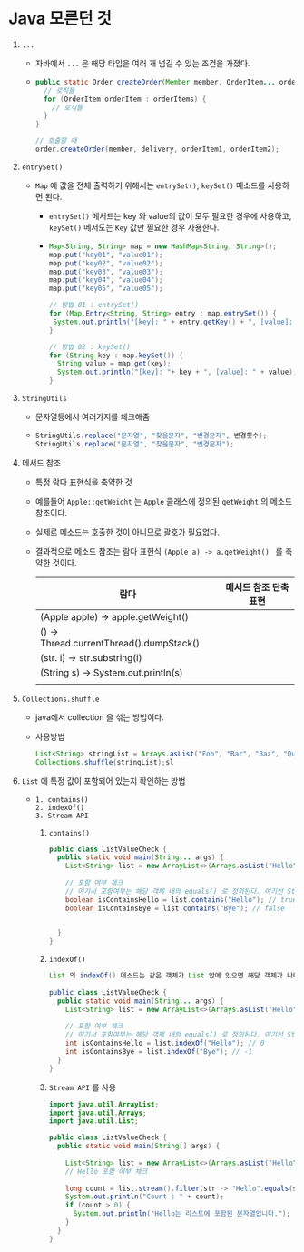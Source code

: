 # Java 모른던 것

1. `...`

   * 자바에서 `...` 은 해당 타입을 여러 개 넘길 수 있는 조건을 가졌다.

   * ```java
     public static Order createOrder(Member member, OrderItem... orderItems) {
       // 로직들
       for (OrderItem orderItem : orderItems) {
         // 로직들
       }
     }
     
     // 호출할 때
     order.createOrder(member, delivery, orderItem1, orderItem2);
     ```

   

2. `entrySet()`

   * `Map` 에 값을 전체 출력하기 위해서는 `entrySet()`, `keySet()` 메소드를 사용하면 된다.

     * `entrySet()` 메서드는 key 와 value의 값이 모두 필요한 경우에 사용하고, `keySet()` 메서도는 `Key` 값만 필요한 경우 사용한다.

     * ```java
       Map<String, String> map = new HashMap<String, String>();
       map.put("key01", "value01"); 
       map.put("key02", "value02");
       map.put("key03", "value03");
       map.put("key04", "value04");
       map.put("key05", "value05");
       
       // 방법 01 : entrySet()
       for (Map.Entry<String, String> entry : map.entrySet()) {
       	System.out.println("[key]: " + entry.getKey() + ", [value]: "+entry.getValue());
       }
       
       // 방법 02 : keySet()
       for (String key : map.keySet()) {
         String value = map.get(key);
         System.out.println("[key]: "+ key + ", [value]: " + value);
       }
       ```

3. `StringUtils`

   * 문자열등에서 여러가지를 체크해줌

   * ```java
     StringUtils.replace("문자열", "찾을문자", "변경문자", 변경횟수);
     StringUtils.replace("문자열", "찾을문자", "변경문자");
     ```



4. 메서드 참조

   * 특정 람다 표현식을 축약한 것

   * 예를들어 `Apple::getWeight` 는 `Apple` 클래스에 정의된 `getWeight` 의 메소드 참조이다.

   * 실제로 메소드는 호출한 것이 아니므로 괄호가 필요없다. 

   * 결과적으로 메소드 참조는 람다 표현식 `(Apple a) -> a.getWeight() ` 를 축약한 것이다. 

     | 람다                                     | 메서드 참조 단축 표현 |
     | ---------------------------------------- | --------------------- |
     | (Apple apple) -> apple.getWeight()       |                       |
     | () -> Thread.currentThread().dumpStack() |                       |
     | (str. i) -> str.substring(i)             |                       |
     | (String s) -> System.out.println(s)      |                       |
     |                                          |                       |

     

5. `Collections.shuffle`

   * java에서 collection 을 섞는 방법이다. 

   * 사용방법 

     ```java
     List<String> stringList = Arrays.asList("Foo", "Bar", "Baz", "Qux");
     Collections.shuffle(stringList);sl
     ```

     

6. `List` 에 특정 값이 포함되어 있는지 확인하는 방법

   * ```
     1. contains()
     2. indexOf()
     3. Stream API
     ```

     1. `contains()`

        ```java
        public class ListValueCheck {
          public static void main(String... args) {
            List<String> list = new ArrayList<>(Arrays.asList("Hello", "Hi"));
            
            // 포함 여부 체크
            // 여기서 포함여부는 해당 객체 내의 equals() 로 정의된다. 여기선 String 이니까 String의 equals로 재정의 되는 것
            boolean isContainsHello = list.contains("Hello"); // true
            boolean isContainsBye = list.contains("Bye"); // false
            
        
          }
        }
        ```

        

     2. `indexOf()`

        ```java
        List 의 indexOf() 메소드는 같은 객체가 List 안에 있으면 해당 객체가 나타나는 첫번째 index 값을 리턴한다. 만약 List에 같은 값이 없으면 -1을 리턴한다. 이때도 contains() 메소드와 같이, 같은 객체를 찾을 때 equals() 메소드를 활용한다.
          
        public class ListValueCheck {
          public static void main(String... args) {
            List<String> list = new ArrayList<>(Arrays.asList("Hello", "Hi"));
            
            // 포함 여부 체크
            // 여기서 포함여부는 해당 객체 내의 equals() 로 정의된다. 여기선 String 이니까 String의 equals로 재정의 되는 것
            int isContainsHello = list.indexOf("Hello"); // 0
            int isContainsBye = list.indexOf("Bye"); // -1
          }
        }
        ```

     3. `Stream API` 를 사용

        ```java
        import java.util.ArrayList;
        import java.util.Arrays;
        import java.util.List;
        
        public class ListValueCheck {
          public static void main(String[] args) {
            
            List<String> list = new ArrayList<>(Arrays.asList("Hello", "Hi"));
            // Hello 포함 여부 체크
            
            long count = list.stream().filter(str -> "Hello".equals(str)).count();
            System.out.println("Count : " + count);
            if (count > 0) {
              System.out.println("Hello는 리스트에 포함된 문자열입니다.");
            }
          }
        }
        
        ```

         

        